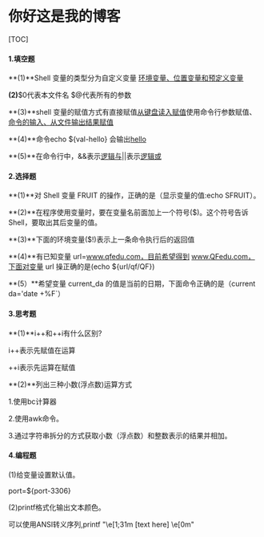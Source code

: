# 你好这是我的博客

[TOC]



#### 1.填空题

**(1)**Shell 变量的类型分为自定义变量 <u>环境变量、位置变量和预定义变量</u>

**(2)**$0代表本文件名 \$@代表所有的参数

**(3)**shell 变量的赋值方式有直接赋值<u>从键盘读入赋值</u>使用命令行参数赋值、<u>命令的输入、从文件输出结果赋值</u>

**(4)**命令echo ${val-hello} 会输出<u>hello</u>

**(5)**在命令行中，&&表示<u>逻辑与</u>||表示<u>逻辑或</u>

#### 2.选择题

**(1)**对 Shell 变量 FRUIT 的操作，正确的是（显示变量的值:echo SFRUIT）。

**(2)**在程序使用变量时，要在变量名前面加上一个符号($)。这个符号告诉 Shell，要取出其后变量的值。

**(3)**下面的环境变量($!)表示上一条命令执行后的返回值

**(4)**有已知变量 url=www.qfedu.com，目前希望得到 www.QFedu.com，下面对变量 url 操正确的是(echo ${url/qf/QF})

**(5）**希望变量 current_da 的值是当前的日期，下面命令正确的是（current da='date +%F`）

#### 3.思考题

**(1)**i++和++i有什么区别?

i++表示先赋值在运算

++i表示先运算在赋值

**(2)**列出三种小数(浮点数)运算方式

1.使用bc计算器

2.使用awk命令。

3.通过字符串拆分的方式获取小数（浮点数）和整数表示的结果并相加。

#### 4.编程题

(1)给变量设置默认值。

port=${port-3306}

(2)printf格式化输出文本颜色。

可以使用ANSI转义序列,printf "\e[1;31m [text here] \e[0m"
